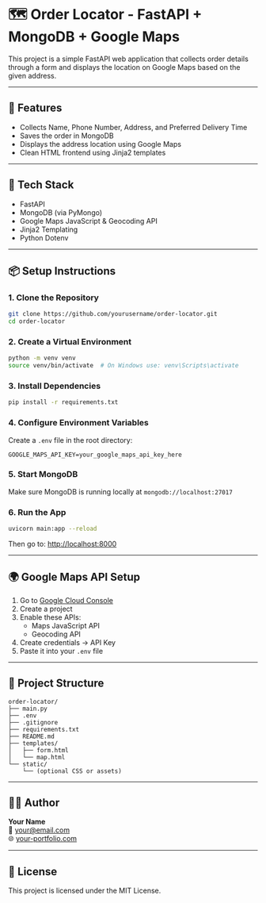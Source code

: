 # 🗺️ Order Locator - FastAPI + MongoDB + Google Maps

This project is a simple FastAPI web application that collects order details through a form and displays the location on Google Maps based on the given address.

---

## 🚀 Features

- Collects Name, Phone Number, Address, and Preferred Delivery Time
- Saves the order in MongoDB
- Displays the address location using Google Maps
- Clean HTML frontend using Jinja2 templates

---

## 🧰 Tech Stack

- FastAPI
- MongoDB (via PyMongo)
- Google Maps JavaScript & Geocoding API
- Jinja2 Templating
- Python Dotenv

---

## 📦 Setup Instructions

### 1. Clone the Repository
```bash
git clone https://github.com/yourusername/order-locator.git
cd order-locator
```

### 2. Create a Virtual Environment
```bash
python -m venv venv
source venv/bin/activate  # On Windows use: venv\Scripts\activate
```

### 3. Install Dependencies
```bash
pip install -r requirements.txt
```

### 4. Configure Environment Variables
Create a `.env` file in the root directory:

```env
GOOGLE_MAPS_API_KEY=your_google_maps_api_key_here
```

### 5. Start MongoDB
Make sure MongoDB is running locally at `mongodb://localhost:27017`

### 6. Run the App
```bash
uvicorn main:app --reload
```

Then go to: [http://localhost:8000](http://localhost:8000)

---

## 🌍 Google Maps API Setup

1. Go to [Google Cloud Console](https://console.cloud.google.com/)
2. Create a project
3. Enable these APIs:
   - Maps JavaScript API
   - Geocoding API
4. Create credentials → API Key
5. Paste it into your `.env` file

---

## 📁 Project Structure

```
order-locator/
├── main.py
├── .env
├── .gitignore
├── requirements.txt
├── README.md
├── templates/
│   ├── form.html
│   └── map.html
└── static/
    └── (optional CSS or assets)
```

---

## 🧑‍💻 Author

**Your Name**  
📧 your@email.com  
🌐 [your-portfolio.com](https://your-portfolio.com)

---

## 📄 License

This project is licensed under the MIT License.